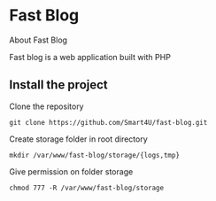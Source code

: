 # Fast Blog

About Fast Blog

Fast blog is a web application built with PHP

## Install the project
Clone the repository

    git clone https://github.com/Smart4U/fast-blog.git

Create storage folder in root directory
    
    mkdir /var/www/fast-blog/storage/{logs,tmp}
    
Give permission on folder storage 

    chmod 777 -R /var/www/fast-blog/storage

